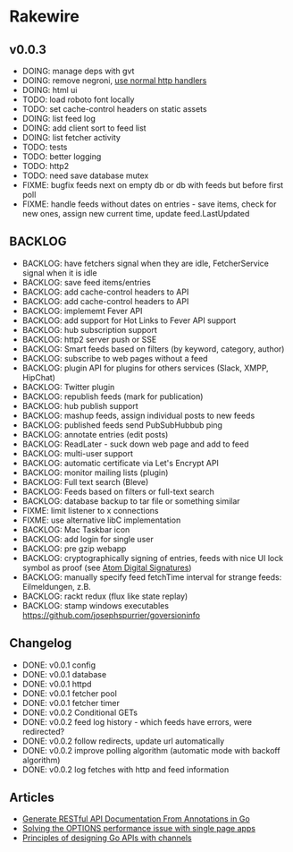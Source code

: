 # Rakewire

## v0.0.3

 - DOING: manage deps with gvt
 - DOING: remove negroni, [use normal http handlers](https://medium.com/@matryer/writing-middleware-in-golang-and-how-go-makes-it-so-much-fun-4375c1246e81)
 - DOING: html ui
 - TODO: load roboto font locally
 - TODO: set cache-control headers on static assets
 - DOING: list feed log
 - DOING: add client sort to feed list
 - DOING: list fetcher activity
 - TODO: tests
 - TODO: better logging
 - TODO: http2
 - TODO: need save database mutex
 - FIXME: bugfix feeds next on empty db or db with feeds but before first poll
 - FIXME: handle feeds without dates on entries - save items, check for new ones, assign new current time, update feed.LastUpdated

## BACKLOG

 - BACKLOG: have fetchers signal when they are idle, FetcherService signal when it is idle
 - BACKLOG: save feed items/entries
 - BACKLOG: add cache-control headers to API
 - BACKLOG: add cache-control headers to API
 - BACKLOG: implememt Fever API
 - BACKLOG: add support for Hot Links to Fever API support
 - BACKLOG: hub subscription support
 - BACKLOG: http2 server push or SSE
 - BACKLOG: Smart feeds based on filters (by keyword, category, author)
 - BACKLOG: subscribe to web pages without a feed
 - BACKLOG: plugin API for plugins for others services (Slack, XMPP, HipChat)
 - BACKLOG: Twitter plugin
 - BACKLOG: republish feeds (mark for publication)
 - BACKLOG: hub publish support
 - BACKLOG: mashup feeds, assign individual posts to new feeds
 - BACKLOG: published feeds send PubSubHubbub ping
 - BACKLOG: annotate entries (edit posts)
 - BACKLOG: ReadLater - suck down web page and add to feed
 - BACKLOG: multi-user support
 - BACKLOG: automatic certificate via Let's Encrypt API
 - BACKLOG: monitor mailing lists (plugin)
 - BACKLOG: Full text search (Bleve)
 - BACKLOG: Feeds based on filters or full-text search
 - BACKLOG: database backup to tar file or something similar
 - FIXME: limit listener to x connections
 - FIXME: use alternative libC implementation
 - BACKLOG: Mac Taskbar icon
 - BACKLOG: add login for single user
 - BACKLOG: pre gzip webapp
 - BACKLOG: cryptographically signing of entries, feeds with nice UI lock symbol as proof (see [Atom Digital Signatures](https://tools.ietf.org/html/rfc4287#section-5.1))
 - BACKLOG: manually specify feed fetchTime interval for strange feeds: Eilmeldungen, z.B.
 - BACKLOG: rackt redux (flux like state replay)
 - BACKLOG: stamp windows executables https://github.com/josephspurrier/goversioninfo

## Changelog

 - DONE: v0.0.1 config
 - DONE: v0.0.1 database
 - DONE: v0.0.1 httpd
 - DONE: v0.0.1 fetcher pool
 - DONE: v0.0.1 fetcher timer
 - DONE: v0.0.2 Conditional GETs
 - DONE: v0.0.2 feed log history - which feeds have errors, were redirected?
 - DONE: v0.0.2 follow redirects, update url automatically
 - DONE: v0.0.2 improve polling algorithm (automatic mode with backoff algorithm)
 - DONE: v0.0.2 log fetches with http and feed information

## Articles

  - [Generate RESTful API Documentation From Annotations in Go](https://engineroom.teamwork.com/generate-api-from-annotations-in-go/)
  - [Solving the OPTIONS performance issue with single page apps](http://www.soasta.com/blog/options-web-performance-with-single-page-applications/?utm_source=webopsweekly&utm_medium=email)
  - [Principles of designing Go APIs with channels](https://inconshreveable.com/07-08-2014/principles-of-designing-go-apis-with-channels/)
